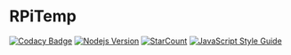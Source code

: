 # RPiTemp

[![Codacy Badge](https://api.codacy.com/project/badge/Grade/be72bb8b14c346ad9af5583ac1fcaaeb)](https://www.codacy.com/app/jwkim101201/RPiTemp?utm_source=github.com&amp;utm_medium=referral&amp;utm_content=jwkim101201/RPiTemp&amp;utm_campaign=Badge_Grade)
[![Nodejs Version](https://img.shields.io/badge/nodejs-10.16-success)](https://nodejs.org/)
[![StarCount](https://img.shields.io/badge/dynamic/json?color=success&label=star&query=stargazers_count&url=https%3A%2F%2Fapi.github.com%2Frepos%2Fjwkim101201%2FRPiTemp)](#) [![JavaScript Style Guide](https://cdn.rawgit.com/standard/standard/master/badge.svg)](https://github.com/standard/standard)
